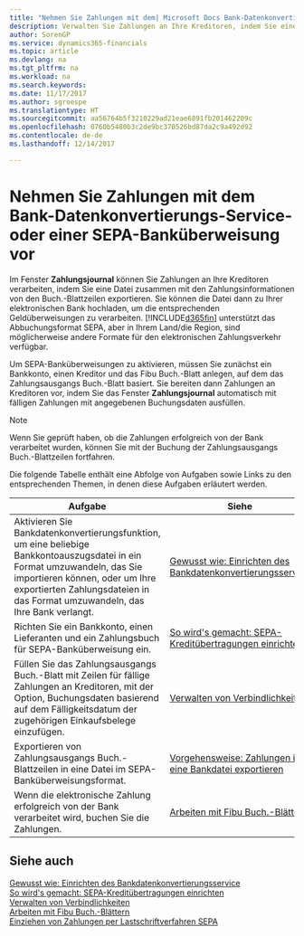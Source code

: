 ```yaml
---
title: "Nehmen Sie Zahlungen mit dem| Microsoft Docs Bank-Datenkonvertierungs-Service- oder einer SEPA-Banküberweisung vor | Microsoft Docs"
description: Verwalten Sie Zahlungen an Ihre Kreditoren, indem Sie eine Datei zusammen mit den Zahlungsinformationen von den Buch.-Blattzeilen exportieren.
author: SorenGP
ms.service: dynamics365-financials
ms.topic: article
ms.devlang: na
ms.tgt_pltfrm: na
ms.workload: na
ms.search.keywords: 
ms.date: 11/17/2017
ms.author: sgroespe
ms.translationtype: HT
ms.sourcegitcommit: aa56764b5f3210229ad21eae6891fb201462209c
ms.openlocfilehash: 0760b5480b3c2de9bc370526bd87da2c9a492d92
ms.contentlocale: de-de
ms.lasthandoff: 12/14/2017

---
```

# <a name="making-payments-with-bank-data-conversion-service-or-sepa-credit-transfer"></a>Nehmen Sie Zahlungen mit dem Bank-Datenkonvertierungs-Service- oder einer SEPA-Banküberweisung vor
Im Fenster **Zahlungsjournal** können Sie Zahlungen an Ihre Kreditoren verarbeiten, indem Sie eine Datei zusammen mit den Zahlungsinformationen von den Buch.-Blattzeilen exportieren. Sie können die Datei dann zu Ihrer elektronischen Bank hochladen, um die entsprechenden Geldüberweisungen zu verarbeiten. [!INCLUDE[d365fin](includes/d365fin_md.md)] unterstützt das Abbuchungsformat SEPA, aber in Ihrem Land/die Region, sind möglicherweise andere Formate für den elektronischen Zahlungsverkehr verfügbar.   

 Um SEPA-Banküberweisungen zu aktivieren, müssen Sie zunächst ein Bankkonto, einen Kreditor und das Fibu Buch.-Blatt anlegen, auf dem das Zahlungsausgangs Buch.-Blatt basiert. Sie bereiten dann Zahlungen an Kreditoren vor, indem Sie das Fenster **Zahlungsjournal** automatisch mit fälligen Zahlungen mit angegebenen Buchungsdaten ausfüllen.  

> [!NOTE]  
>  Wenn Sie geprüft haben, ob die Zahlungen erfolgreich von der Bank verarbeitet wurden, können Sie mit der Buchung der Zahlungsausgangs Buch.-Blattzeilen fortfahren.  

 Die folgende Tabelle enthält eine Abfolge von Aufgaben sowie Links zu den entsprechenden Themen, in denen diese Aufgaben erläutert werden.   

|**Aufgabe**|**Siehe**|  
|------------|-------------|  
|Aktivieren Sie Bankdatenkonvertierungsfunktion, um eine beliebige Bankkontoauszugsdatei in ein Format umzuwandeln, das Sie importieren können, oder um Ihre exportierten Zahlungsdateien in das Format umzuwandeln, das Ihre Bank verlangt.|[Gewusst wie: Einrichten des Bankdatenkonvertierungsservice](bank-how-setup-bank-statement-service.md)|  
|Richten Sie ein Bankkonto, einen Lieferanten und ein Zahlungsbuch für SEPA-Banküberweisung ein.|[So wird's gemacht: SEPA-Kreditübertragungen einrichten](finance-how-to-set-up-sepa-credit-transfer.md)|  
|Füllen Sie das Zahlungsausgangs Buch.-Blatt mit Zeilen für fällige Zahlungen an Kreditoren, mit der Option, Buchungsdaten basierend auf dem Fälligkeitsdatum der zugehörigen Einkaufsbelege einzufügen.|[Verwalten von Verbindlichkeiten](payables-manage-payables.md)|  
|Exportieren von Zahlungsausgangs Buch.-Blattzeilen in eine Datei im SEPA-Banküberweisungsformat.|[Vorgehensweise: Zahlungen in eine Bankdatei exportieren](payables-how-export-payments-bank-file.md)|  
|Wenn die elektronische Zahlung erfolgreich von der Bank verarbeitet wird, buchen Sie die Zahlungen.|[Arbeiten mit Fibu Buch.-Blättern](ui-work-general-journals.md)|  

## <a name="see-also"></a>Siehe auch  
[Gewusst wie: Einrichten des Bankdatenkonvertierungsservice](bank-how-setup-bank-statement-service.md)  
[So wird's gemacht: SEPA-Kreditübertragungen einrichten](finance-how-to-set-up-sepa-credit-transfer.md)  
[Verwalten von Verbindlichkeiten](payables-manage-payables.md)   
[Arbeiten mit Fibu Buch.-Blättern](ui-work-general-journals.md)  
[Einziehen von Zahlungen per Lastschriftverfahren SEPA](finance-collect-payments-with-sepa-direct-debit.md)   

